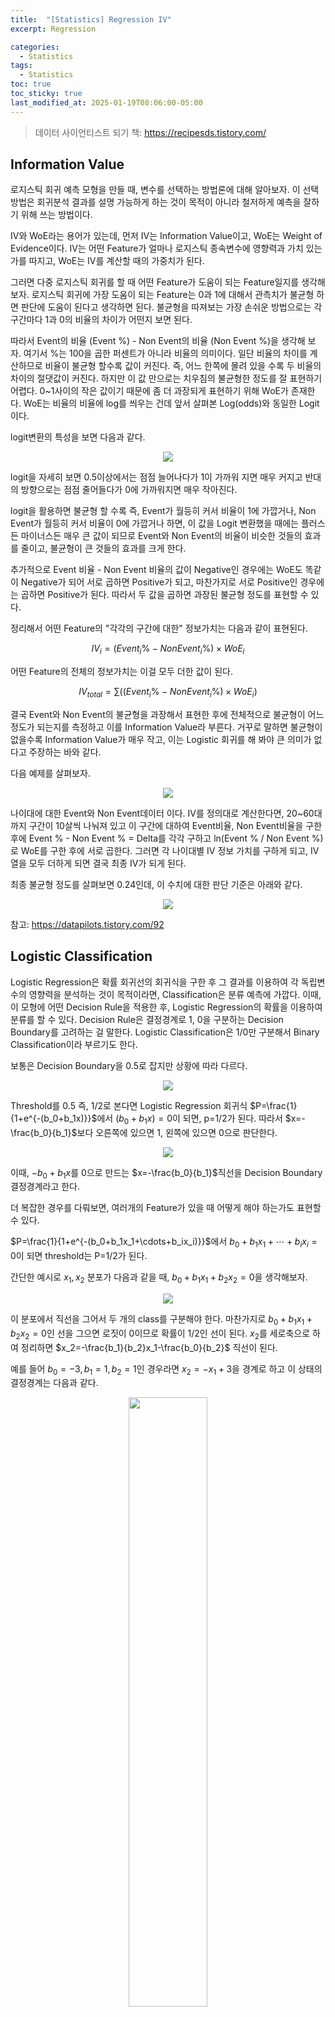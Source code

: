 ```yaml
---
title:  "[Statistics] Regression IV"
excerpt: Regression

categories:
  - Statistics
tags:
  - Statistics
toc: true
toc_sticky: true
last_modified_at: 2025-01-19T08:06:00-05:00
---
```


> 데이터 사이언티스트 되기 책: https://recipesds.tistory.com/

## Information Value

로지스틱 회귀 예측 모형을 만들 때, 변수를 선택하는 방법론에 대해 알아보자. 이 선택방법은 회귀분석 결과를 설명 가능하게 하는 것이 목적이 아니라 철저하게 예측을 잘하기 위해 쓰는 방법이다. 

IV와 WoE라는 용어가 있는데, 먼저 IV는 Information Value이고, WoE는 Weight of Evidence이다. IV는 어떤 Feature가 얼마나 로지스틱 종속변수에 영향력과 가치 있는가를 따지고, WoE는 IV를 계산할 때의 가중치가 된다. 

그러면 다중 로지스틱 회귀를 할 때 어떤 Feature가 도움이 되는 Feature일지를 생각해보자. 로지스틱 회귀에 가장 도움이 되는 Feature는 0과 1에 대해서 관측치가 불균형 하면 판단에 도움이 된다고 생각하면 된다. 불균형을 따져보는 가장 손쉬운 방법으로는 각 구간마다 1과 0의 비율의 차이가 어떤지 보면 된다. 

따라서 Event의 비율 (Event %) - Non Event의 비율 (Non Event %)을 생각해 보자. 여기서 %는 100을 곱한 퍼센트가 아니라 비율의 의미이다. 
일단 비율의 차이를 계산하므로 비율이 불균형 할수록 값이 커진다. 즉, 어느 한쪽에 몰려 있을 수록 두 비율의 차이의 절댓값이 커진다. 하지만 이 값 만으로는 치우침의 불균형한 정도를 잘 표현하기 어렵다. 0~1사이의 작은 값이기 때문에 좀 더 과장되게 표현하기 위해 WoE가 존재한다. WoE는 비율의 비율에 log를 씌우는 건데 앞서 살펴본 Log(odds)와 동일한 Logit이다. 

logit변환의 특성을 보면 다음과 같다. 

<p align="center"><img src="https://github.com/user-attachments/assets/a8be5511-9ed9-4639-8fe9-3d1d7b6934a2" height="" width=""></p>

logit을 자세히 보면 0.5이상에서는 점점 늘어나다가 1이 가까워 지면 매우 커지고 반대의 방향으로는 점점 줄어들다가 0에 가까워지면 매우 작아진다. 

logit을 활용하면 불균형 할 수록 즉, Event가 월등히 커서 비율이 1에 가깝거나, Non Event가 월등히 커서 비율이 0에 가깝거나 하면, 이 값을 Logit 변환했을 때에는 플러스든 마이너스든 매우 큰 값이 되므로 Event와 Non Event의 비율이 비슷한 것들의 효과를 줄이고, 불균형이 큰 것들의 효과를 크게 한다. 

추가적으로 Event 비율 - Non Event 비율의 값이 Negative인 경우에는 WoE도 똑같이 Negative가 되어 서로 곱하면 Positive가 되고, 마찬가지로 서로 Positive인 경우에는 곱하면 Positive가 된다. 따라서 두 값을 곱하면 과장된 불균형 정도를 표현할 수 있다. 

정리해서 어떤 Feature의 "각각의 구간에 대한" 정보가치는 다음과 같이 표현된다. 

$$IV_i=(Event_i\%-NonEvent_i\%) \times WoE_i$$ 

어떤 Feature의 전체의 정보가치는 이걸 모두 더한 값이 된다. 

$$IV_{total}=\sum((Event_i\%-NonEvent_i\%) \times WoE_i)$$

결국 Event와 Non Event의 불균형을 과장해서 표현한 후에 전체적으로 불균형이 어느정도가 되는지를 측정하고 이를 Information Value라 부른다. 거꾸로 말하면 불균형이 없을수록 Information Value가 매우 작고, 이는 Logistic 회귀를 해 봐야 큰 의미가 없다고 주장하는 바와 같다. 

다음 예제를 살펴보자. 

<p align="center"><img src="https://github.com/user-attachments/assets/373dd9a7-1b02-4e03-955a-8d8b205a27bf" height="" width=""></p>

나이대에 대한 Event와 Non Event데이터 이다. IV를 정의대로 계산한다면, 20~60대까지 구간이 10살씩 나눠져 있고 이 구간에 대하여 Event비율, Non Event비율을 구한 후에 Event % - Non Event % = Delta를 각각 구하고 ln(Event % / Non Event %)로 WoE를 구한 후에 서로 곱한다. 그러면 각 나이대별 IV 정보 가치를 구하게 되고, IV 열을 모두 더하게 되면 결국 최종 IV가 되게 된다. 

최종 불균형 정도를 살펴보면 0.24인데, 이 수치에 대한 판단 기준은 아래와 같다. 

<p align="center"><img src="https://github.com/user-attachments/assets/f5e8828e-ec84-424e-bfe9-a1c4a2a9e8ed" height="" width=""></p>

참고: https://datapilots.tistory.com/92

## Logistic Classification

Logistic Regression은 확률 회귀선의 회귀식을 구한 후 그 결과를 이용하여 각 독립변수의 영향력을 분석하는 것이 목적이라면, Classification은 분류 예측에 가깝다. 이때, 이 모형에 어떤 Decision Rule을 적용한 후, Logistic Regression의 확률을 이용하여 분류를 할 수 있다. Decision Rule은 결정경계로 1, 0을 구분하는 Decision Boundary를 고려하는 걸 말한다. Logistic Classification은 1/0만 구분해서 Binary Classification이라 부르기도 한다. 

보통은 Decision Boundary을 0.5로 잡지만 상황에 따라 다르다. 

<p align="center"><img src="https://github.com/user-attachments/assets/5905dc17-34e0-46bf-a1f0-e8fd1a2f7bc6" height="" width=""></p>

Threshold를 0.5 즉, 1/2로 본다면 Logistic Regression 회귀식 $P=\frac{1}{1+e^{-(b_0+b_1x)}}$에서 $(b_0+b_1x)=0$이 되면, p=1/2가 된다. 따라서 $x=-\frac{b_0}{b_1}$보다 오른쪽에 있으면 1, 왼쪽에 있으면 0으로 판단한다. 

<p align="center"><img src="https://github.com/user-attachments/assets/83cf40a0-6953-4e6d-bff7-c3c3134119dd" height="" width=""></p>

이때, $-b_0+b_1x$를 0으로 만드는 $x=-\frac{b_0}{b_1}$직선을 Decision Boundary결정경계라고 한다. 

더 복잡한 경우를 다뤄보면, 여러개의 Feature가 있을 때 어떻게 해야 하는가도 표현할 수 있다. 

$P=\frac{1}{1+e^{-(b_0+b_1x_1+\cdots+b_ix_i)}}$에서 $b_0+b_1x_1+\cdots+b_ix_i=0$이 되면 threshold는 P=1/2가 된다. 

간단한 예시로 $x_1, x_2$ 분포가 다음과 같을 때, $b_0+b_1x_1+b_2x_2=0$을 생각해보자. 

<p align="center"><img src="https://github.com/user-attachments/assets/2f53f47a-30af-4f84-bf5c-2fa80fcd386d" height="" width=""></p>

이 분포에서 직선을 그어서 두 개의 class를 구분해야 한다. 마찬가지로 $b_0+b_1x_1+b_2x_2=0$인 선을 그으면 로짓이 0이므로 확률이 1/2인 선이 된다. $x_2$를 세로축으로 하여 정리하면  $x_2=-\frac{b_1}{b_2}x_1-\frac{b_0}{b_2}$ 직선이 된다. 

예를 들어 $b_0=-3, b_1=1, b_2=1$인 경우라면 $x_2=-x_1+3$을 경계로 하고 이 상태의 결정경계는 다음과 같다. 

<p align="center"><img src="https://github.com/user-attachments/assets/62280268-ec91-466b-9438-916ca4a35cbd" height="50%" width="50%"></p>

이 Decision Boundary에서 어떻게 Class를 판단하는 방식은 다음과 같다. 

$$b_0+b_1x_1+b_2x_2 \geq 0 \to P \geq 1/2 \to y=1$$

$$b_0+b_1x_1+b_2x_2 < 0 \to P < 1/2 \to y=0$$

이 같은 Decision Boundary를 설정하여 확률이 0.5를 기준으로 1, 0을 구분할 수 있다. 

$x_1, x_2$의 2차원에 대한 로지스틱 회귀는 실제로 아래와 같은 식으로 생겼다. 

<p align="center"><img src="https://github.com/user-attachments/assets/e0ffa0a8-341a-4a45-b956-8b4dd2a7ccf5" height="" width=""></p>

여기서 두 $x$에 대한 평면에 있는 $b_0+b_1x_1+b_2x_2=0$직선이 확률 세로축(z축)으로 그리면 다음과 같은 Decision Boudary 평면이 된다. 

<p align="center"><img src="https://github.com/user-attachments/assets/7621fbb5-666d-4a0b-91f6-25f923074d28" height="" width=""></p>

이런 경우에 Logit을 단순회귀로 풀 수도 있겠지만, Polynomial로 할 수도 있다. 이는 Logistic 함수에서의 Logit을 여러가지 형태로 둘 수 있다는 말인데, Logit(x)를 다음과 같이 변형할 수 있다. 

1. 단순 직선

$$\frac{1}{1+e^{-(b_0+b_1x_1+b_2x_2)}}$$

2. 2차식 곡선

$$\frac{1}{1+e^{-(b_0+b_1x_1+b_2x_2+b_3x_1^2+b_4x_2^2+b_5x_1x_2)}}$$

3. n차식 곡선

$$\frac{1}{1+e^{-(b_0+b_1x_1+b_2x_1^2+b_3x_1^2x_2+b_4x_1^2x_2^2 \cdots)}}$$

이런 식으로 Logit을 비선형으로 표현할 수도 있다. $S(z)=\frac{1}{1+e^{-z}}$라 정의하고 1/2인 z=0인 선을 그림으로 표현하면 다음과 같다. 

<p align="center"><img src="https://github.com/user-attachments/assets/96592d28-169a-4029-a778-9e3184093b6c" height="" width=""></p>

이런 식으로 Logit을 Polynomial로 표현할 수 있다. 심지어는 Decision Boudary가 원으로도 가능하다. 

<p align="center"><img src="https://github.com/user-attachments/assets/0deabc12-d3c7-4fac-a307-5ce5a9f3d9c3" height="" width=""></p>

$$y=\frac{1}{1+e^{-(x_1^2+x_2^2-1)}}$$

이런 식이면 반지름이 1인 원의 바깥과 안쪽으로 결정경계를 그릴 수도 있다.

이번에는 종속변수가 다중클래스인 경우에 Classification을 어떻게 할 수 있는지 살펴보자. 예를 들어 3개 class가 있다고 하자. 

<p align="center"><img src="https://github.com/user-attachments/assets/c29f74ef-b40c-4e71-bb1e-14ba9517db22" height="50%" width="50%"></p>

다중클래스인 경우 1개 클래스와 나머지 클래스를 묶어서 2개 클래스를 나누듯이 여러 번 나누면 된다. 

<p align="center"><img src="https://github.com/user-attachments/assets/ddb7cb59-f0ff-4413-a0c2-556c05668e3b" height="" width=""></p>

이런 경우라면 3번을 시행할 수 있다. 종속변수가 Multi Class인 경우에는 Logisitc 회귀를 두 개씩 짝지은 만큼 시행하는 것이다. 
판단 기준은 어떤 새로운 입력값 x가 있을 때 x에 대해 이 3번의 시행 후 나오는 경우 중 가장 높은 확률이 나온 클래스를 선택한다. 

추가적으로 단층신경망(로지스틱회귀)으로 분류 문제를 풀 수 있는가 없는가?를 판단할 때에는 시각화한 후에 Decision Boundary를 그릴 수 있는가 없는가로 판단할 수 있다. XOR문제 같은 경우에는 단순하게 Boundary를 그릴 수 없기 때문에 다층신경망을 이용해서 공간을 Non Linear 하게 뒤틀어 버린 후에 Classification을 하게 된다. 

## Generalized Linear Model

GLM(Generalized Linear Model)은 일반형 회귀를 말한다. 일반형 회귀를 시작할 때 나오는 설명들로, 종속변수가 정규분포할 때는 선형회귀를, 종속변수가 Binary일 때는 Logistic 회귀를, 종속변수가 Poisson일 때에는 Poisson회귀를 한다며 당므과 같은 Link 함수를 소개하는 경우가 많다. 

<p align="center"><img src="https://github.com/user-attachments/assets/42917cf6-b56f-43c0-ba1c-5da11d91779f" height="" width=""></p>

여기에서 Link함수라는 건 Link함수를 이용하면 독립변수와 종속변수가 선형관계를 갖지 않는 경우, 로지스틱 회귀에서 보았던 것처럼 선형회귀로 문제를 풀 수 있다는 의미이다. 따라서 Link함수는 종속변수에 적용하는 함수이다. 이 Link함수라는 것을 이해하기 위해서는 회귀를 할 때 모회귀선에 대한 가정을 이해하는 것이 중요하다. 이를 더 자세하게 알아보기 위해서 선형회귀, 로지스틱회귀, 포아송회귀, 그리고 일반적인 회귀 순서로 살펴보자. 

먼저 선형회귀부터 살펴보면 선형회귀에서 회귀분석을 할 때에는 어떤 가정을 만족해야 하는데, 그 가정은 첫 번째로 독립변수와 종속변수가 선형관계이고, 회귀선이 지나는 y의 값은 각 xᵢ에서의 모집단 yᵢ의 추정 평균(True Estimated Mean)을 지나게 된다는 것이다. 그리고, 모집단 yᵢ는 가우시안 분포를 한다는 것이다. 

<p align="center"><img src="https://github.com/user-attachments/assets/5a0f9995-0412-4ffa-ac26-8e3cb3b4a277" height="" width=""></p>

따라서 선형회귀의 경우, x와 y가 선형관계이고, 각 x에서의 회귀선상의 각 y의 의미는 가우시안 분포를 가지는 y에 대한 모평균 추정값(Estimated True Mean)을 의미한다. 

이를 표현하면 다음과 같다. 

$$\mu_i = b_0+b_1x_i$$

각 관측점의 종속변수의 모분포를 표현하면 다음과 같다. 

$$y_i \sim \mathcal{N}(\mu_i, \epsilon)$$

다음으로 로지스틱 회귀이다. 같은 의미로 로지스틱회귀에서 회귀분석을 할 때 만족해야 하는 가정은 독립변수와 종속변수, 즉 xᵢ와 Odds $\frac{P_i}{1-P_i}$가 지수관계이고, 회귀선이 지나는 y의 값은 각 xᵢ에서의 모집단 yᵢ의 추정 확률(True Estimated Probability)을 지나게 된다는 것이다. 그리고, 모집단 yᵢ는 베르누이 분포를 한다는 것이다. 

회귀선을 찾기 위한 각 xᵢ에서의 표본 확률을 이용한다. 이를 수식으로 풀어쓰면 다음과 같다. 

$$\ln \left(\frac{P_i}{1-P_i} \right) = b_0 + b_1x_i$$

이걸 선형회귀의 경우와 똑같이 각 관측점 xᵢ에서의 종속변수의 모분포는 베르누이 분포니까 종속변수의 모분포가 다음과 같이 표현된다. 

$$y_i \sim Ber(P_i)$$

다음으로 포아송 회귀이다. 포아송회귀에서 회귀분석을 할 때 만족해야 하는 가정은 독립변수와 종속변수가 지수관계를 가지고, 회귀선이 지나는 y의 값은 각 xᵢ에서의 모집단 yᵢ의 추정 평균 발생률(True Estimated Mean Number of Event)을 지나게 된다는 것이다. 그리고 각 xᵢ에서의 종속변수인 모집단 yᵢ는 포아송분포를 한며 다음과 같이 표현한다. 

$$\lambda_i = e^{(b_0+b_1x_i)}$$

그리고, 각 관측점 xᵢ에서 관측된 종속변수 yᵢ의 분포는 모평균발생률을 모수로 한 Poisson 분포를 갖는다. 각 xᵢ에서의 표본 yᵢ의 표본평균발생률을 이용해서 선형회귀선을 찾는다. 

$$y_i \sim Poisson(\lambda_i)$$

<p align="center"><img src="https://github.com/user-attachments/assets/1bc849e9-e9e7-4602-90a0-10d5b261ae0a" height="" width=""></p>

위 포아송 분포 데이터를 보면 선형은 아닌 것 같은데, Exponential이 강하게 든다. 그리고 각 관측점에서 yᵢ의 분산이 점점 더 커지는 느낌이다. 

포아송 분포는 $x$가 발생 횟수, $\lambda$가 평균 발생률일 때 다음과 같다. 

$$P(X=x)=\frac{\lambda^xe^{-\lambda}}{x!}$$ 

이때 평균 발생률에 따라 모양이 다음과 같이 바뀐다. 

<p align="center"><img src="https://github.com/user-attachments/assets/84d0f9da-4420-4d31-a03a-f8c9206e6d0f" height="50%" width="50%"></p>

이걸 돌려서 보면 다음과 같다. 

<p align="center"><img src="https://github.com/user-attachments/assets/0ba2ac96-e4b8-4b67-816f-afa163d83c9b" height="" width=""></p>

이걸 해석해보면 $\lambda_i$가 평균 발생률 이므로 평균 발생률이 $\lambda_i$일 때, $y_i$번 발생할 확률을 의미한다. 
이 데이터 분포를 Poisson 분포와 겹쳐서 그리면 다음과 같다. 

<p align="center"><img src="https://github.com/user-attachments/assets/3ee77d0b-141f-4e37-9d89-3b118245a67c" height="" width=""></p>

y축이 실제 발생 횟수이다. 이 확률 분포를 바라보면 다음과 같이 해석할 수 있다. 각 xᵢ에서 관찰된 발생 횟수는 yᵢ로 관찰되고 관찰된 yᵢ에 대하여 계산한 평균 발생률 λᵢ에 따라서 발생 횟수의 yᵢ모분포가 결정된다. 회귀선을 보면 지수함수처럼 늘어난다. 따라서 다음과 같은 형태가 된다. 

$$\lambda_i = e^{(b_0+b_1x_i)}$$

결국 $\ln \lambda_i = b_0+b_1x_i$가 되고 $y_i \sim Poisson(\lambda_i)$이다. 그렇다면 λᵢ값들을 어떻게 변환해야 직선처럼까? 각 xᵢ에서의 λᵢ를 활용해서 회귀를 하고 λᵢ가 지수형태를 가지니까, 로그를 취해서 다음과 같이 정리할 수 있다. 

$$\ln(\lambda_i) = b_0+b_1x_i$$

$$y_i \sim Poisson(\lambda_i)$$

이렇게 하면 선형회귀로 고쳐서 회귀를 할 수 있다. 로지스틱 회귀의 링크함수가 logit이라면 포아송의 경우는 $\ln$이다. 

지금까지가 link함수를 선정하는 원리인데, 이런 경우도 있을 수 있다. 데이터가 지수함수처럼 늘어나는데, 각 관찰점에서의 종속변수는 포아송이 아닌 가우시안 분포를 따르는 것이다. 

<p align="center"><img src="https://github.com/user-attachments/assets/9b6170aa-0af3-47f5-aedb-d06587289f7a" height="" width=""></p>

이런 식으로 생긴 데이터에 대해서 link 함수를 정한다면 yᵢ는 어떤 분포를 갖는가? 와 전체 추세가 어떤가?를 생각했을 때, 전체 추세가 지수함수 꼴이니까, 로그를 씌워서 선형회귀처럼 만들 수 있다. 또한 각 관측점 xᵢ에서의 종속변수의 모분포는 가우시안 이니까 다음과 같이 표현할 수 있다. 

$$\ln(\mu_i) = b_0+b_1x$$

$$y_i \sim \mathcal{N}(\mu_i, \epsilon)$$

이런 식으로 로그함수를 링크 함수로 정해서 회귀하면 된다. 

어떤 식으로 Poisson 회귀를 하는지 한번 statsmodel의 코드 예시를 살펴보고, 마지막에 봤던 지수느낌의 Gaussian도 확인해보자. 

```py
# Poisson 회귀 
import statsmodels.api as sm 
 
exog, endog = sm.add_constant(x), y 
 
model = sm.GLM(endog, exog, sm.families.Poisson(link=sm.families.links.log)) 
 
reg = model.fit()  # link함수는 log, yi의 분포는 Poisson이라는 의미입니다.
```

exog는 exogenous라고 해서 독립변수 x를 의미하고, endog는 endogenous라고 해서 종속변수 y를 의미한다. 
exog는 외생변수, endog는 내생변수를 의미하고, 독립변수는 모형에 외부에서 영향을 주는 변수, 종속변수는 모형 내부에서 독립변수의 영향을 받는 변수라는 느낌으로 알아두면 된다. 코드의 의미는 특정 분포의 종속변수에 link함수를 씌우듯이 같은 순서로 종속변수 포아송에, 링크 함수는 log로 정해주면 자동으로 회귀 분석을 해준다. 

가우시안의 경우 다음과 같다. 

```py
model = sm.GLM(endog, exog, family=sm.families.Gaussian(sm.families.links.log)) # link함수는 log, yi의 분포는 Gaussian이라는 이야기입니다. 
 
reg = model.fit()
```

종속변수 가우시안에, 링크함수 log로 해서 회귀 분석 결과를 알려준다. 








